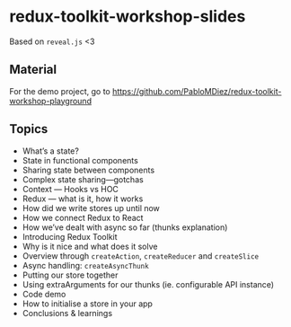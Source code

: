 # redux-toolkit-workshop-slides
Based on `reveal.js` <3

## Material
For the demo project, go to https://github.com/PabloMDiez/redux-toolkit-workshop-playground

## Topics
- What’s a state?
- State in functional components
- Sharing state between components
- Complex state sharing—gotchas
- Context — Hooks vs HOC
- Redux — what is it, how it works
- How did we write stores up until now
- How we connect Redux to React
- How we’ve dealt with async so far (thunks explanation)
- Introducing Redux Toolkit
- Why is it nice and what does it solve
- Overview through `createAction`, `createReducer` and `createSlice`
- Async handling: `createAsyncThunk`
- Putting our store together
- Using extraArguments for our thunks (ie. configurable API instance)
- Code demo
- How to initialise a store in your app
- Conclusions & learnings
